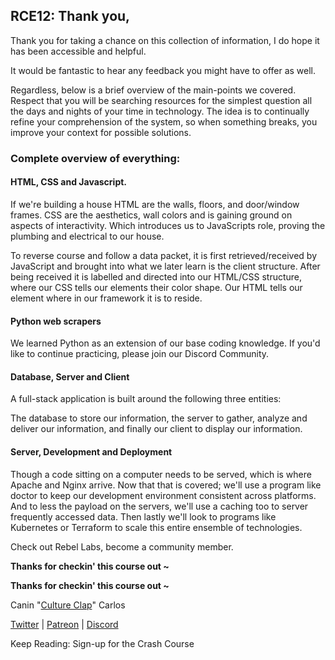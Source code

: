 ## RCE12: Thank you,

Thank you for taking a chance on this collection of information, I do hope it has been accessible and helpful.

It would be fantastic to hear any feedback you might have to offer as well.

Regardless, below is a brief overview of the main-points we covered. Respect that you will be searching resources for the simplest question all the days and nights of your time in technology. The idea is to continually refine your comprehension of the system, so when something breaks, you improve your context for possible solutions.

  

### Complete overview of everything:

#### HTML, CSS and Javascript.

If we're building a house HTML are the walls, floors, and door/window frames. CSS are the aesthetics, wall colors and is gaining ground on aspects of interactivity. Which introduces us to JavaScripts role, proving the plumbing and electrical to our house.

To reverse course and follow a data packet, it is first retrieved/received by JavaScript and brought into what we later learn is the client structure. After being received it is labelled and directed into our HTML/CSS structure, where our CSS tells our elements their color shape. Our HTML tells our element where in our framework it is to reside.

#### Python web scrapers

We learned Python as an extension of our base coding knowledge. If you'd like to continue practicing, please join our Discord Community.

#### Database, Server and Client

A full-stack application is built around the following three entities:

The database to store our information, the server to gather, analyze and deliver our information, and finally our client to display our information.

#### Server, Development and Deployment

Though a code sitting on a computer needs to be served, which is where Apache and Nginx arrive. Now that that is covered; we'll use a program like doctor to keep our development environment consistent across platforms. And to less the payload on the servers, we'll use a caching too to server frequently accessed data. Then lastly we'll look to programs like Kubernetes or Terraform to scale this entire ensemble of technologies.

Check out Rebel Labs, become a community member.

**Thanks for checkin' this course out ~**

**Thanks for checkin' this course out ~**

Canin "[Culture Clap](//ghost.cultureclap.com)" Carlos

[Twitter](//twitter.com/CultureClap) | [Patreon](//patreon.com/CultureClap) | [Discord](https://discord.gg/bwMRRbs "https://discord.gg/bwMRRbs")

Keep Reading: Sign-up for the Crash Course